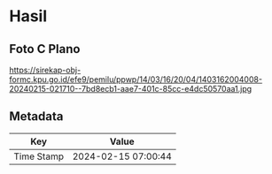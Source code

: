 # Hasil

## Foto C Plano

https://sirekap-obj-formc.kpu.go.id/efe9/pemilu/ppwp/14/03/16/20/04/1403162004008-20240215-021710--7bd8ecb1-aae7-401c-85cc-e4dc50570aa1.jpg


## Metadata

| Key        | Value               |
| ---------- | ------------------- |
| Time Stamp | 2024-02-15 07:00:44 |



